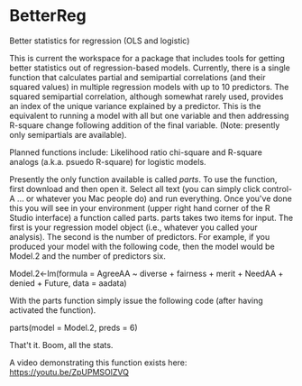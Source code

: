 # BetterReg
Better statistics for regression (OLS and logistic)

This is current the workspace for a package that includes tools for getting better statistics out of regression-based models. Currently, there is a single function that calculates partial and semipartial correlations (and their squared values) in multiple regression models with up to 10 predictors. The squared semipartial correlation, although somewhat rarely used, provides an index of the unique variance explained by a predictor. This is the equivalent to running a model with all but one variable and then addressing R-square change following addition of the final variable. (Note: presently only semipartials are available). 

Planned functions include: Likelihood ratio chi-square and R-square analogs (a.k.a. psuedo R-square) for logistic models. 

Presently the only function available is called *parts*. To use the function, first download and then open it. Select all text (you can simply click control-A ... or whatever you Mac people do) and run everything. Once you've done this you will see in your environment (upper right hand corner of the R Studio interface) a function called parts. parts takes two items for input. The first is your regression model object (i.e., whatever you called your analysis). The second is the number of predictors. For example, if you produced your model with the following code, then the model would be Model.2 and the number of predictors six. 

Model.2<-lm(formula = AgreeAA ~ diverse + fairness + merit + NeedAA + denied + Future, data = aadata)

With the parts function simply issue the following code (after having activated the function). 

parts(model = Model.2, preds = 6) 

That't it. Boom, all the stats. 

A video demonstrating this function exists here: https://youtu.be/ZpUPMSOlZVQ
